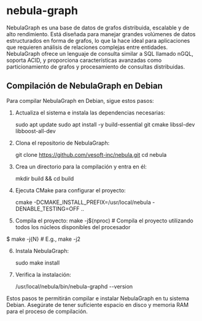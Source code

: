 # nebula-graph

NebulaGraph es una base de datos de grafos distribuida, escalable y de alto rendimiento. Está diseñada para manejar grandes volúmenes de datos estructurados en forma de grafos, lo que la hace ideal para aplicaciones que requieren análisis de relaciones complejas entre entidades. NebulaGraph ofrece un lenguaje de consulta similar a SQL llamado nGQL, soporta ACID, y proporciona características avanzadas como particionamiento de grafos y procesamiento de consultas distribuidas.

## Compilación de NebulaGraph en Debian

Para compilar NebulaGraph en Debian, sigue estos pasos:

1. Actualiza el sistema e instala las dependencias necesarias:
   
   sudo apt update
   sudo apt install -y build-essential git cmake libssl-dev libboost-all-dev
   

2. Clona el repositorio de NebulaGraph:
   
   git clone https://github.com/vesoft-inc/nebula.git
   cd nebula
   

3. Crea un directorio para la compilación y entra en él:
   
   mkdir build && cd build
   

4. Ejecuta CMake para configurar el proyecto:
   
   cmake -DCMAKE_INSTALL_PREFIX=/usr/local/nebula -DENABLE_TESTING=OFF ..
   

5. Compila el proyecto:
   make -j$(nproc)  # Compila el proyecto utilizando todos los núcleos disponibles del procesador

$ make -j{N} # E.g., make -j2

   

6. Instala NebulaGraph:
   
   sudo make install
   

7. Verifica la instalación:
   
   /usr/local/nebula/bin/nebula-graphd --version
   

Estos pasos te permitirán compilar e instalar NebulaGraph en tu sistema Debian. Asegúrate de tener suficiente espacio en disco y memoria RAM para el proceso de compilación.

